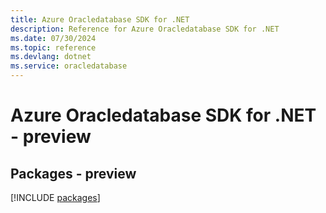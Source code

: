 ```yaml
---
title: Azure Oracledatabase SDK for .NET
description: Reference for Azure Oracledatabase SDK for .NET
ms.date: 07/30/2024
ms.topic: reference
ms.devlang: dotnet
ms.service: oracledatabase
---
```

# Azure Oracledatabase SDK for .NET - preview
## Packages - preview
[!INCLUDE [packages](oracledatabase-index.md)]